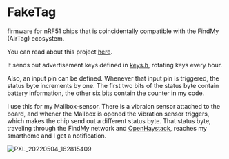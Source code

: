 # FakeTag
firmware for nRF51 chips that is coincidentally compatible with the FindMy (AirTag) ecosystem.

You can read about this project [here](https://hackaday.com/2022/05/30/check-your-mailbox-using-the-airtag-infrastructure/).

It sends out advertisement keys defined in [keys.h](keys.h), rotating keys every hour.

Also, an input pin can be defined. Whenever that input pin is triggered, the status byte increments by one.
The first two bits of the status byte contain battery information, the other six bits contain the counter in my code.

I use this for my Mailbox-sensor.
There is a vibraion sensor attached to the board, and whener the Mailbox is opened the vibration sensor triggers, which 
makes the chip send out a different status byte.
That status byte, traveling through the FindMy network and [OpenHaystack](https://github.com/seemoo-lab/openhaystack), reaches my smarthome and I get a notification.

![PXL_20220504_162815409](https://user-images.githubusercontent.com/26143255/167520287-0ad64cf0-5481-4109-9714-0aaf7d0d3763.jpg)
